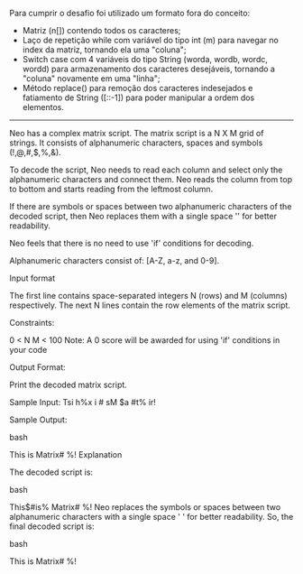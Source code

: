 Para cumprir o desafio foi utilizado um formato fora do conceito:

- Matriz (n[]) contendo todos os caracteres;
- Laço de repetição while com variável do tipo int (m) para navegar no index da matriz, tornando ela uma "coluna";
- Switch case com 4 variáveis do tipo String (worda, wordb, wordc, wordd) para armazenamento dos caracteres desejáveis, tornando a "coluna" novamente em uma "linha";
- Método replace() para remoção dos caracteres indesejados e fatiamento de String ([::-1]) para poder manipular a ordem dos elementos.
  
---------------------

Neo has a complex matrix script. The matrix script is a N X M grid of strings. It consists of alphanumeric characters, spaces and symbols (!,@,#,$,%,&).

To decode the script, Neo needs to read each column and select only the alphanumeric characters and connect them. Neo reads the column from top to bottom and starts reading from the leftmost column.

If there are symbols or spaces between two alphanumeric characters of the decoded script, then Neo replaces them with a single space '' for better readability.

Neo feels that there is no need to use 'if' conditions for decoding.

Alphanumeric characters consist of: [A-Z, a-z, and 0-9].

Input format

The first line contains space-separated integers N (rows) and M (columns) respectively.
The next N lines contain the row elements of the matrix script.

Constraints:

0 < N
 M < 100
Note: A 0 score will be awarded for using 'if' conditions in your code

Output Format:

Print the decoded matrix script.

Sample Input:
Tsi
h%x
i #
sM 
$a 
#t%
ir!

Sample Output:

bash

This is Matrix#  %!
Explanation

The decoded script is:

bash

This$#is% Matrix#  %!
Neo replaces the symbols or spaces between two alphanumeric characters with a single space ' ' for better readability.
So, the final decoded script is:

bash

This is Matrix#  %!






